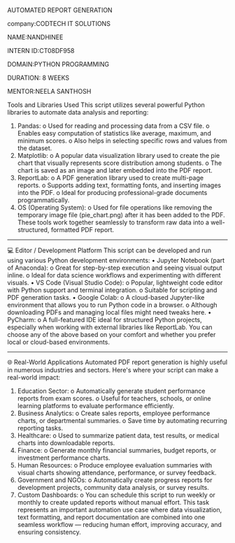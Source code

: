AUTOMATED REPORT GENERATION

company:CODTECH IT SOLUTIONS

NAME:NANDHINEE

INTERN ID:CT08DF958

DOMAIN:PYTHON PROGRAMMING

DURATION: 8 WEEKS

MENTOR:NEELA SANTHOSH

Tools and Libraries Used
This script utilizes several powerful Python libraries to automate data analysis and reporting:
1.	Pandas:
o	Used for reading and processing data from a CSV file.
o	Enables easy computation of statistics like average, maximum, and minimum scores.
o	Also helps in selecting specific rows and values from the dataset.
2.	Matplotlib:
o	A popular data visualization library used to create the pie chart that visually represents score distribution among students.
o	The chart is saved as an image and later embedded into the PDF report.
3.	ReportLab:
o	A PDF generation library used to create multi-page reports.
o	Supports adding text, formatting fonts, and inserting images into the PDF.
o	Ideal for producing professional-grade documents programmatically.
4.	OS (Operating System):
o	Used for file operations like removing the temporary image file (pie_chart.png) after it has been added to the PDF.
These tools work together seamlessly to transform raw data into a well-structured, formatted PDF report.
________________________________________
💻 Editor / Development Platform
This script can be developed and run using various Python development environments:
•	Jupyter Notebook (part of Anaconda):
o	Great for step-by-step execution and seeing visual output inline.
o	Ideal for data science workflows and experimenting with different visuals.
•	VS Code (Visual Studio Code):
o	Popular, lightweight code editor with Python support and terminal integration.
o	Suitable for scripting and PDF generation tasks.
•	Google Colab:
o	A cloud-based Jupyter-like environment that allows you to run Python code in a browser.
o	Although downloading PDFs and managing local files might need tweaks here.
•	PyCharm:
o	A full-featured IDE ideal for structured Python projects, especially when working with external libraries like ReportLab.
You can choose any of the above based on your comfort and whether you prefer local or cloud-based environments.
________________________________________
🌐 Real-World Applications
Automated PDF report generation is highly useful in numerous industries and sectors. Here's where your script can make a real-world impact:
1.	Education Sector:
o	Automatically generate student performance reports from exam scores.
o	Useful for teachers, schools, or online learning platforms to evaluate performance efficiently.
2.	Business Analytics:
o	Create sales reports, employee performance charts, or departmental summaries.
o	Save time by automating recurring reporting tasks.
3.	Healthcare:
o	Used to summarize patient data, test results, or medical charts into downloadable reports.
4.	Finance:
o	Generate monthly financial summaries, budget reports, or investment performance charts.
5.	Human Resources:
o	Produce employee evaluation summaries with visual charts showing attendance, performance, or survey feedback.
6.	Government and NGOs:
o	Automatically create progress reports for development projects, community data analysis, or survey results.
7.	Custom Dashboards:
o	You can schedule this script to run weekly or monthly to create updated reports without manual effort.
This task represents an important automation use case where data visualization, text formatting, and report documentation are combined into one seamless workflow — reducing human effort, improving accuracy, and ensuring consistency.
